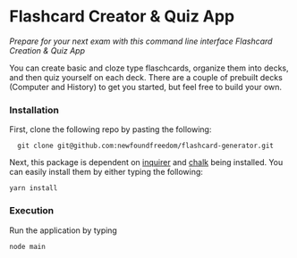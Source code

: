 # Flashcard Creator & Quiz App 
*Prepare for your next exam with this command line interface Flashcard Creation & Quiz App*

You can create basic and cloze type flaschcards, organize them into decks, and then quiz yourself on each deck. There are a couple of prebuilt decks (Computer and History) to get you started, but feel free to build your own.

### Installation
First, clone the following repo by pasting the following:
```
  git clone git@github.com:newfoundfreedom/flashcard-generator.git
  ```
Next, this package is dependent on [inquirer](https://www.npmjs.com/package/inquirer) and [chalk](https://www.npmjs.com/package/chalk) being installed. You can easily install them by either typing the following: 
```
yarn install
```

### Execution
Run the application by typing 
```
node main
```


